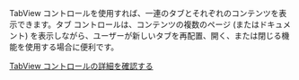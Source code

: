 ﻿TabView コントロールを使用すれば、一連のタブとそれぞれのコンテンツを表示できます。タブ コントロールは、コンテンツの複数のページ (またはドキュメント) を表示しながら、ユーザーが新しいタブを再配置、開く、または閉じる機能を使用する場合に便利です。

[TabView コントロールの詳細を確認する](https://docs.microsoft.com/ja-jp/windows/uwp/design/controls-and-patterns/tab-view)